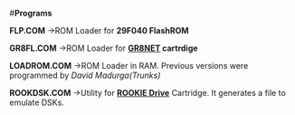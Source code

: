 #**Programs**

**FLP.COM**
->ROM Loader for **29F040 FlashROM**

**GR8FL.COM**
->ROM Loader for **[GR8NET](https://www.msx.org/news/en/gr8net-network-card) cartrdige**

**LOADROM.COM**
->ROM Loader in RAM. Previous versions were programmed by *David Madurga(Trunks)*

**ROOKDSK.COM**
->Utility for **[ROOKIE Drive](http://rookiedrive.com/en/)** Cartridge. It generates a file to emulate DSKs.







